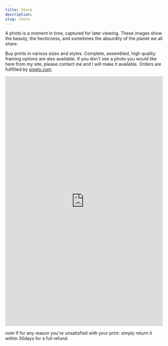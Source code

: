 ```yaml
---
title: Store
description: 
slug: store
---
```


A photo is a moment in time, captured for later viewing. These images show the beauty, the hecticness, and sometimes the absurdity of the planet we all share. 

Buy prints in various sizes and styles. Complete, assembled, high quality framing options are also available. If you don't see a photo you would like here from my site, please contact me and I will make it available. Orders are fullfilled by [pixels.com](https://1-jonathan-keane.pixels.com).

<script type='text/javascript' src='https://fineartamerica.com/widgetshoppingcart/widgetscripts.php'></script>
<iframe id='pixelsshoppingcartiframe' src='https://fineartamerica.com/widgetshoppingcart/artwork.html?memberidtype=artistid&memberid=837826&domainid=0&showheader=0&height=600&autoheight=true' style='display: inline-block; width: 100%; min-height: 800px; height: auto; border: none; overflow: hidden;'></iframe>

_note_ If for any reason you're unsatisfied with your print: simply return it within 30days for a full refund.
